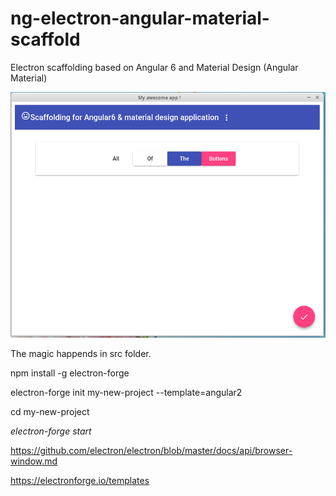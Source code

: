# ng-electron-angular-material-scaffold
Electron scaffolding based on Angular 6 and Material Design (Angular Material)

![alt text](https://github.com/alexandru360/ng-electron-angular-material-scaffold/blob/master/MyApp.png)

The magic happends in src folder.

npm install -g electron-forge

electron-forge init my-new-project --template=angular2

cd my-new-project

_electron-forge start_

https://github.com/electron/electron/blob/master/docs/api/browser-window.md

https://electronforge.io/templates
